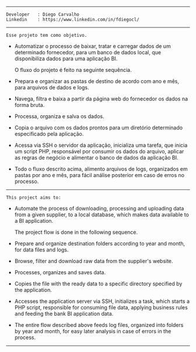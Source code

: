 -------------------------------------------------------------------------------------------------------

    Developer   : Diego Carvalho
    Linkedin    : https://www.linkedin.com/in/fdiegocl/

-------------------------------------------------------------------------------------------------------

    Esse projeto tem como objetivo.

-   Automatizar o processo de baixar, tratar e carregar dados de um determinado fornecedor,
    para um banco de dados local, que disponibiliza dados para uma aplicação BI.

    O fluxo do projeto é feito na seguinte sequência.

-   Prepara e organizar as pastas de destino de acordo com ano e mês, para arquivos de dados e logs.
-   Navega, filtra e baixa a partir da página web do fornecedor os dados na forma bruta.
-   Processa, organiza e salva os dados.
-   Copia o arquivo com os dados prontos para um diretório determinado especificado pela aplicação.
-   Acessa via SSH o servidor da aplicação, inicializa uma tarefa, que inicia um script PHP,
    responsável por consumir os dados do arquivo, aplicar as regras de negócio e alimentar o banco
    de dados da aplicação BI.
-   Todo o fluxo descrito acima, alimento arquivos de logs, organizados em pastas por ano e mês,
    para fácil análise posterior em caso de erros no processo.

-------------------------------------------------------------------------------------------------------

    This project aims to:

-   Automate the process of downloading, processing and uploading data from a given supplier,
    to a local database, which makes data available to a BI application.

    The project flow is done in the following sequence.

-   Prepare and organize destination folders according to year and month, for data files and logs.
-   Browse, filter and download raw data from the supplier's website.
-   Processes, organizes and saves data.
-   Copies the file with the ready data to a specific directory specified by the application.
-   Accesses the application server via SSH, initializes a task, which starts a PHP script,
    responsible for consuming file data, applying business rules and feeding the bank
    BI application data.
-   The entire flow described above feeds log files, organized into folders by year and month,
    for easy later analysis in case of errors in the process.

-------------------------------------------------------------------------------------------------------